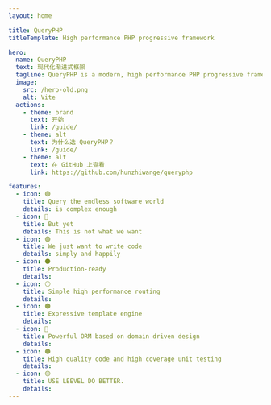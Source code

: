 ```yaml
---
layout: home

title: QueryPHP
titleTemplate: High performance PHP progressive framework

hero:
  name: QueryPHP
  text: 现代化渐进式框架
  tagline: QueryPHP is a modern, high performance PHP progressive framework, to provide a stable and reliable high-quality enterprise level framework as its historical mission.USE LEEVEL DO BETTER.
  image:
    src: /hero-old.png
    alt: Vite
  actions:
    - theme: brand
      text: 开始
      link: /guide/
    - theme: alt
      text: 为什么选 QueryPHP？
      link: /guide/
    - theme: alt
      text: 在 GitHub 上查看
      link: https://github.com/hunzhiwange/queryphp

features:
  - icon: 🟢
    title: Query the endless software world
    details: is complex enough
  - icon: 🔵
    title: But yet
    details: This is not what we want
  - icon: 🟣
    title: We just want to write code
    details: simply and happily
  - icon: ⚫️
    title: Production-ready
    details: 
  - icon: ⚪️
    title: Simple high performance routing
    details: 
  - icon: 🟤
    title: Expressive template engine
    details: 
  - icon: 🔴
    title: Powerful ORM based on domain driven design
    details:
  - icon: 🟠
    title: High quality code and high coverage unit testing
    details:
  - icon: 🟡
    title: USE LEEVEL DO BETTER.
    details:
---
```


<script setup>
import { onMounted } from 'vue'
import { fetchReleaseTag } from './.vitepress/utils/fetchReleaseTag.js'

onMounted(() => {
  fetchReleaseTag()
})
</script>
